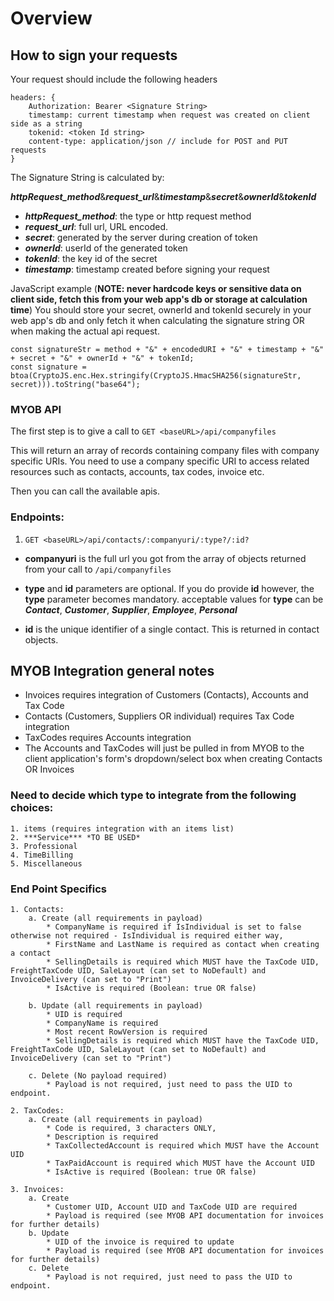 # Overview

## How to sign your requests

Your request should include the following headers

```
headers: {
	Authorization: Bearer <Signature String>
	timestamp: current timestamp when request was created on client side as a string
	tokenid: <token Id string>
	content-type: application/json // include for POST and PUT requests
}
```

The Signature String is calculated by:

***httpRequest_method***&***request_url***&***timestamp***&***secret***&***ownerId***&***tokenId***

* ***httpRequest_method***: the type or http request method
* ***request_url***: full url, URL encoded.
* ***secret***: generated by the server during creation of token
* ***ownerId***: userId of the generated token
* ***tokenId***: the key id of the secret
* ***timestamp***: timestamp created before signing your request

JavaScript example (**NOTE: never hardcode keys or sensitive data on client side, fetch this from your web app's db or storage at calculation time**)
You should store your secret, ownerId and tokenId securely in your web app's db and only fetch it when calculating the signature string OR when making the actual
api request.
```
const signatureStr = method + "&" + encodedURI + "&" + timestamp + "&" + secret + "&" + ownerId + "&" + tokenId;
const signature = btoa(CryptoJS.enc.Hex.stringify(CryptoJS.HmacSHA256(signatureStr, secret))).toString("base64");
```
### MYOB API

The first step is to give a call to
```GET <baseURL>/api/companyfiles```

This will return an array of records containing company files with company specific URIs. You need to use a company specific URI to access related resources such as 
contacts, accounts, tax codes, invoice etc.

Then you can call the available apis.

### Endpoints:

1. ```GET <baseURL>/api/contacts/:companyuri/:type?/:id?```

* **companyuri** is the full url you got from the array of objects returned from your call to ```/api/companyfiles```
* **type** and **id** parameters are optional. If you do provide **id** however, the **type** parameter becomes mandatory.
acceptable values for **type** can be ***Contact***, ***Customer***, ***Supplier***, ***Employee***, ***Personal***

* **id** is the unique identifier of a single contact. This is returned in contact objects.

## MYOB Integration general notes

* Invoices requires integration of Customers (Contacts), Accounts and Tax Code
* Contacts (Customers, Suppliers OR individual) requires Tax Code integration
* TaxCodes requires Accounts integration
* The Accounts and TaxCodes will just be pulled in from MYOB to the client application's form's dropdown/select box when creating Contacts OR Invoices

### Need to decide which type to integrate from the following choices:
    1. items (requires integration with an items list)
    2. ***Service*** *TO BE USED*
    3. Professional
    4. TimeBilling
    5. Miscellaneous

### End Point Specifics
	1. Contacts:
		a. Create (all requirements in payload)
			* CompanyName is required if IsIndividual is set to false otherwise not required - IsIndividual is required either way,
			* FirstName and LastName is required as contact when creating a contact
			* SellingDetails is required which MUST have the TaxCode UID, FreightTaxCode UID, SaleLayout (can set to NoDefault) and InvoiceDelivery (can set to "Print")
			* IsActive is required (Boolean: true OR false)

		b. Update (all requirements in payload)
			* UID is required
			* CompanyName is required
			* Most recent RowVersion is required
			* SellingDetails is required which MUST have the TaxCode UID, FreightTaxCode UID, SaleLayout (can set to NoDefault) and InvoiceDelivery (can set to "Print")
			
		c. Delete (No payload required)
			* Payload is not required, just need to pass the UID to endpoint.

	2. TaxCodes:
		a. Create (all requirements in payload)
			* Code is required, 3 characters ONLY,
			* Description is required
			* TaxCollectedAccount is required which MUST have the Account UID
			* TaxPaidAccount is required which MUST have the Account UID
			* IsActive is required (Boolean: true OR false)

	3. Invoices:
		a. Create
			* Customer UID, Account UID and TaxCode UID are required
			* Payload is required (see MYOB API documentation for invoices for further details)
		b. Update
			* UID of the invoice is required to update
			* Payload is required (see MYOB API documentation for invoices for further details)
		c. Delete
			* Payload is not required, just need to pass the UID to endpoint.